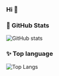 
### Hi 👋
<!--
**Halo-oo/Halo-oo** is a ✨ _special_ ✨ repository because its `README.md` (this file) appears on your GitHub profile.

Here are some ideas to get you started:

- 🔭 I’m currently working on ...
- 🌱 I’m currently learning ...
- 👯 I’m looking to collaborate on ...
- 🤔 I’m looking for help with ...
- 💬 Ask me about ...
- 📫 How to reach me: ...
- 😄 Pronouns: ...
- ⚡ Fun fact: ...
-->

### 🔭 GitHub Stats
![GitHub stats](https://github-readme-stats-two-hazel-70.vercel.app/api?username=Halo-oo&show_icons=true&theme=tokyonight&hide=issues,stars&count_private=true)

### ✨ Top language
![Top Langs](https://github-readme-stats-two-hazel-70.vercel.app/api/top-langs/?username=Halo-oo&layout=compact&theme=tokyonight)
